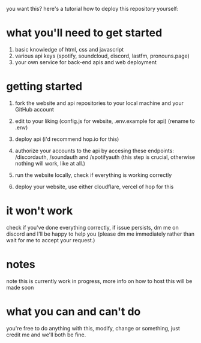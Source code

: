 you want this? here's a tutorial how to deploy this repository yourself:

# what you'll need to get started
1. basic knowledge of html, css and javascript 
2. various api keys (spotify, soundcloud, discord, lastfm, pronouns.page)
3. your own service for back-end apis and web deployment

# getting started
1. fork the website and api repositories to your local machine and your GitHub account

2. edit to your liking (config.js for website, .env.example for api) (rename to .env)

3. deploy api (i'd recommend hop.io for this)

4. authorize your accounts to the api by accesing these endpoints: /discordauth, /soundauth and /spotifyauth (this step is crucial, otherwise nothing will work, like at all.)

5. run the website locally, check if everything is working correctly

6. deploy your website, use either cloudflare, vercel of hop for this

# it won't work
check if you've done everything correctly, if issue persists, dm me on discord and I'll be happy to help you (please dm me immediately rather than wait for me to accept your request.)

# notes
note this is currently work in progress, more info on how to host this will be made soon

# what you can and can't do
you're free to do anything with this, modify, change or something, just credit me and we'll both be fine.